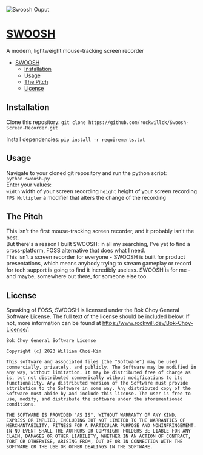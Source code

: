 ![Swoosh Ouput](https://media4.giphy.com/media/v1.Y2lkPTc5MGI3NjExM3g2ZnRndTlrNXpjZ2JqYnVlcHh4Mjg2NWVrYXJsMmN1aDZ2Ym00YiZlcD12MV9pbnRlcm5hbF9naWZfYnlfaWQmY3Q9Zw/lUXK1BUXPWt11YIO3i/200.gif)
# [SWOOSH](https://www.rockwill.dev/swoosh)
A modern, lightweight mouse-tracking screen recorder
- [SWOOSH](#swoosh)
  - [Installation](#installation)
  - [Usage](#usage)
  - [The Pitch](#the-pitch)
  - [License](#license)
## Installation
Clone this repository:
`git clone https://github.com/rockwillck/Swoosh-Screen-Recorder.git`  

Install dependencies:
`pip install -r requirements.txt`
## Usage
Navigate to your cloned git repository and run the python script:  
`python swoosh.py`  
Enter your values:  
`width` width of your screen recording
`height` height of your screen recording
`FPS Multipler` a modifier that alters the change of the recording
## The Pitch
This isn't the first mouse-tracking screen recorder, and it probably isn't the best.  
But there's a reason I built SWOOSH: in all my searching, I've yet to find a cross-platform, FOSS alternative that does what I need.  
This isn't a screen recorder for everyone - SWOOSH is built for product presentations, which means anybody trying to stream gameplay or record for tech support is going to find it incredibly useless.
SWOOSH is for me - and maybe, somewhere out there, for someone else too.

## License
Speaking of FOSS, SWOOSH is licensed under the Bok Choy General Software License. The full text of the license should be included below. If not, more information can be found at https://www.rockwill.dev/Bok-Choy-License/.
```
Bok Choy General Software License

Copyright (c) 2023 William Choi-Kim

This software and associated files (the "Software") may be used commercially, privately, and publicly. The Software may be modified in any way, without limitation. It may be distributed free of charge as is, but not distributed commerically without modifications to its functionality. Any distributed version of the Software must provide attribution to the Software in some way. Any distributed copy of the Software must abide by and include this license. The user is free to use, modify, and distribute the software under the aforementioned conditions.

THE SOFTWARE IS PROVIDED "AS IS", WITHOUT WARRANTY OF ANY KIND, EXPRESS OR IMPLIED, INCLUDING BUT NOT LIMITED TO THE WARRANTIES OF MERCHANTABILITY, FITNESS FOR A PARTICULAR PURPOSE AND NONINFRINGEMENT. IN NO EVENT SHALL THE AUTHORS OR COPYRIGHT HOLDERS BE LIABLE FOR ANY CLAIM, DAMAGES OR OTHER LIABILITY, WHETHER IN AN ACTION OF CONTRACT, TORT OR OTHERWISE, ARISING FROM, OUT OF OR IN CONNECTION WITH THE SOFTWARE OR THE USE OR OTHER DEALINGS IN THE SOFTWARE.
```